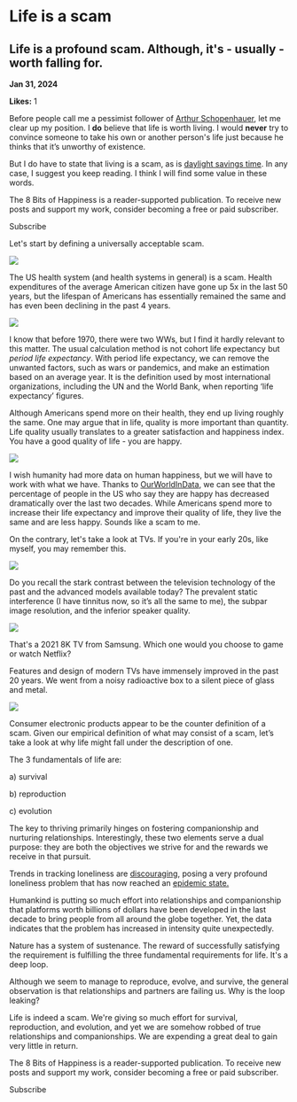 # Life is a scam

## Life is a profound scam. Although, it's - usually - worth falling for.

**Jan 31, 2024**

**Likes:** 1

Before people call me a pessimist follower of [Arthur Schopenhauer](https://en.wikipedia.org/wiki/Arthur_Schopenhauer), let me clear up my position. I **do** believe that life is worth living. I would **never** try to convince someone to take his own or another person's life just because he thinks that it’s unworthy of existence. 

But I do have to state that living is a scam, as is [daylight savings time](http://\(https://www.thecrimson.com/article/1999/4/6/why-life-is-a-scam-ibaratunde/). In any case, I suggest you keep reading. I think I will find some value in these words. 

The 8 Bits of Happiness is a reader-supported publication. To receive new posts and support my work, consider becoming a free or paid subscriber.

Subscribe

Let's start by defining a universally acceptable scam. 

[![](https://substackcdn.com/image/fetch/w_1456,c_limit,f_auto,q_auto:good,fl_progressive:steep/https%3A%2F%2Fsubstack-post-media.s3.amazonaws.com%2Fpublic%2Fimages%2F54dc636f-a4e9-437f-947c-c6ab2cc4d89e.heic)](https://substackcdn.com/image/fetch/f_auto,q_auto:good,fl_progressive:steep/https%3A%2F%2Fsubstack-post-media.s3.amazonaws.com%2Fpublic%2Fimages%2F54dc636f-a4e9-437f-947c-c6ab2cc4d89e.heic)

The US health system (and health systems in general) is a scam. Health expenditures of the average American citizen have gone up 5x in the last 50 years, but the lifespan of Americans has essentially remained the same and has even been declining in the past 4 years. 

[![](https://substackcdn.com/image/fetch/w_1456,c_limit,f_auto,q_auto:good,fl_progressive:steep/https%3A%2F%2Fsubstack-post-media.s3.amazonaws.com%2Fpublic%2Fimages%2F8b8278ed-c155-4a2f-b5a9-4254e2991d78_700x344.png)](https://substackcdn.com/image/fetch/f_auto,q_auto:good,fl_progressive:steep/https%3A%2F%2Fsubstack-post-media.s3.amazonaws.com%2Fpublic%2Fimages%2F8b8278ed-c155-4a2f-b5a9-4254e2991d78_700x344.png)

I know that before 1970, there were two WWs, but I find it hardly relevant to this matter. The usual calculation method is not cohort life expectancy but _period life expectancy_. With period life expectancy, we can remove the unwanted factors, such as wars or pandemics, and make an estimation based on an average year. It is the definition used by most international organizations, including the UN and the World Bank, when reporting ‘life expectancy’ figures.

Although Americans spend more on their health, they end up living roughly the same. One may argue that in life, quality is more important than quantity. Life quality usually translates to a greater satisfaction and happiness index. You have a good quality of life - you are happy. 

[![](https://substackcdn.com/image/fetch/w_1456,c_limit,f_auto,q_auto:good,fl_progressive:steep/https%3A%2F%2Fsubstack-post-media.s3.amazonaws.com%2Fpublic%2Fimages%2F3d8a1f5b-6bdd-4086-b198-e8a402a01b10_849x608.png)](https://substackcdn.com/image/fetch/f_auto,q_auto:good,fl_progressive:steep/https%3A%2F%2Fsubstack-post-media.s3.amazonaws.com%2Fpublic%2Fimages%2F3d8a1f5b-6bdd-4086-b198-e8a402a01b10_849x608.png)

I wish humanity had more data on human happiness, but we will have to work with what we have. Thanks to [OurWorldInData](https://ourworldindata.org/happiness-and-life-satisfaction), we can see that the percentage of people in the US who say they are happy has decreased dramatically over the last two decades. While Americans spend more to increase their life expectancy and improve their quality of life, they live the same and are less happy. Sounds like a scam to me.

On the contrary, let's take a look at TVs. If you're in your early 20s, like myself, you may remember this.

[![](https://substackcdn.com/image/fetch/w_1456,c_limit,f_auto,q_auto:good,fl_progressive:steep/https%3A%2F%2Fsubstack-post-media.s3.amazonaws.com%2Fpublic%2Fimages%2Fb03dbb1f-d0cc-4fb1-a92a-b56295604c30_1600x1200.jpeg)](https://substackcdn.com/image/fetch/f_auto,q_auto:good,fl_progressive:steep/https%3A%2F%2Fsubstack-post-media.s3.amazonaws.com%2Fpublic%2Fimages%2Fb03dbb1f-d0cc-4fb1-a92a-b56295604c30_1600x1200.jpeg)

Do you recall the stark contrast between the television technology of the past and the advanced models available today? The prevalent static interference (I have tinnitus now, so it’s all the same to me), the subpar image resolution, and the inferior speaker quality.

[![](https://substackcdn.com/image/fetch/w_1456,c_limit,f_auto,q_auto:good,fl_progressive:steep/https%3A%2F%2Fsubstack-post-media.s3.amazonaws.com%2Fpublic%2Fimages%2F7685e6f6-7db6-4ff3-a9c7-7148f41bac0c_1600x1116.jpeg)](https://substackcdn.com/image/fetch/f_auto,q_auto:good,fl_progressive:steep/https%3A%2F%2Fsubstack-post-media.s3.amazonaws.com%2Fpublic%2Fimages%2F7685e6f6-7db6-4ff3-a9c7-7148f41bac0c_1600x1116.jpeg)

That's a 2021 8K TV from Samsung. Which one would you choose to game or watch Netflix? 

Features and design of modern TVs have immensely improved in the past 20 years. We went from a noisy radioactive box to a silent piece of glass and metal.

[![](https://substackcdn.com/image/fetch/w_1456,c_limit,f_auto,q_auto:good,fl_progressive:steep/https%3A%2F%2Fsubstack-post-media.s3.amazonaws.com%2Fpublic%2Fimages%2F72310ceb-c1e3-47bd-a035-21951d2415a3_610x458.webp)](https://substackcdn.com/image/fetch/f_auto,q_auto:good,fl_progressive:steep/https%3A%2F%2Fsubstack-post-media.s3.amazonaws.com%2Fpublic%2Fimages%2F72310ceb-c1e3-47bd-a035-21951d2415a3_610x458.webp)

Consumer electronic products appear to be the counter definition of a scam. Given our empirical definition of what may consist of a scam, let’s take a look at why life might fall under the description of one.

The 3 fundamentals of life are:

a) survival

b) reproduction

c) evolution

The key to thriving primarily hinges on fostering companionship and nurturing relationships. Interestingly, these two elements serve a dual purpose: they are both the objectives we strive for and the rewards we receive in that pursuit. 

Trends in tracking loneliness are [discouraging](https://www.economist.com/international/2018/09/01/loneliness-is-a-serious-public-health-problem), posing a very profound loneliness problem that has now reached an [epidemic state.](https://ourworldindata.org/loneliness-epidemic)

Humankind is putting so much effort into relationships and companionship that platforms worth billions of dollars have been developed in the last decade to bring people from all around the globe together. Yet, the data indicates that the problem has increased in intensity quite unexpectedly.

Nature has a system of sustenance. The reward of successfully satisfying the requirement is fulfilling the three fundamental requirements for life. It's a deep loop. 

Although we seem to manage to reproduce, evolve, and survive, the general observation is that relationships and partners are failing us. Why is the loop leaking?

Life is indeed a scam. We're giving so much effort for survival, reproduction, and evolution, and yet we are somehow robbed of true relationships and companionships. We are expending a great deal to gain very little in return.

The 8 Bits of Happiness is a reader-supported publication. To receive new posts and support my work, consider becoming a free or paid subscriber.

Subscribe
